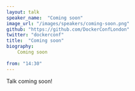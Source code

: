```yaml
---
layout: talk
speaker_name:  "Coming soon"
image_url: "/images/speakers/coming-soon.png"
github: "https://github.com/DockerConfLondon"
twitter: "dockerconf"
title:  "Coming soon"
biography:
    Coming soon
  
from: "14:30"
---
```


Talk coming soon!
